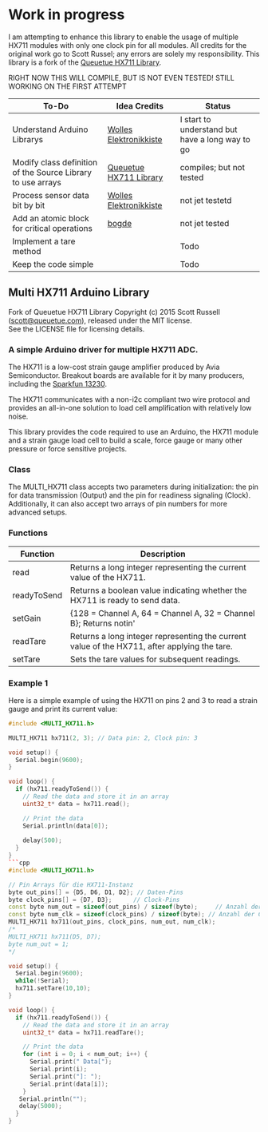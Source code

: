 # Work in progress
I am attempting to enhance this library to enable the usage of multiple HX711 modules with only one clock pin for all modules. All credits for the original work go to Scott Russel; any errors are solely my responsibility.
This library is a fork of the [Queuetue HX711 Library](https://github.com/queuetue/Q2-HX711-Arduino-Library).

RIGHT NOW THIS WILL COMPILE, BUT IS NOT EVEN TESTED! STILL WORKING ON THE FIRST ATTEMPT

| **To-Do**                                    | **Idea Credits**            | **Status** |
|----------------------------------------------|-----------------------------|------------|
| Understand Arduino Librarys | [Wolles Elektronikkiste](https://wolles-elektronikkiste.de/en/creating-libraries-and-classes-part-i)| I start to understand but have a long way to go|
| Modify class definition of the Source Library to use arrays        | [Queuetue HX711 Library](https://github.com/queuetue/Q2-HX711-Arduino-Library)   | compiles; but not tested   |
| Process sensor data bit by bit           | [Wolles Elektronikkiste](https://wolles-elektronikkiste.de/en/strain-gauges) | not jet testetd       |
| Add an atomic block for critical operations  | [bogde](https://github.com/bogde/HX711/blob/master/src/HX711.cpp)               | not jet tested       |
| Implement a tare method                      |                         | Todo       |
| Keep the code simple                         |               | Todo       |


## Multi HX711 Arduino Library

Fork of Queuetue HX711 Library Copyright (c) 2015 Scott Russell (scott@queuetue.com), released under the MIT license.  
See the LICENSE file for licensing details.

### A simple Arduino driver for multiple HX711 ADC.

The HX711 is a low-cost strain gauge amplifier produced by Avia Semiconductor.  Breakout boards are available for it by many producers, including the [Sparkfun 13230](https://www.sparkfun.com/products/13230).

The HX711 communicates with a non-i2c compliant two wire protocol and provides an all-in-one solution to load cell amplification with relatively low noise.

This library provides the code required to use an Arduino, the HX711 module and a strain gauge load cell to build a scale, force gauge or many other pressure or force sensitive projects.

### Class
The MULTI_HX711 class accepts two parameters during initialization: the pin for data transmission (Output) and the pin for readiness signaling (Clock). 
Additionally, it can also accept two arrays of pin numbers for more advanced setups.


### Functions
| Function     | Description                                                            |
|--------------|------------------------------------------------------------------------|
| read         | Returns a long integer representing the current value of the HX711.     |
| readyToSend  | Returns a boolean value indicating whether the HX711 is ready to send data. |
| setGain  | {128 = Channel A, 64 = Channel A, 32 = Channel B}; Returns notin'|
| readTare  | Returns a long integer representing the current value of the HX711, after applying the tare.     |
| setTare  | Sets the tare values for subsequent readings.     |


### Example 1
Here is a simple example of using the HX711 on pins 2 and 3 to read a strain gauge and print its current value:

```cpp
#include <MULTI_HX711.h>

MULTI_HX711 hx711(2, 3); // Data pin: 2, Clock pin: 3

void setup() {
  Serial.begin(9600);
}

void loop() {
  if (hx711.readyToSend()) {
    // Read the data and store it in an array
    uint32_t* data = hx711.read();

    // Print the data
    Serial.println(data[0]);
    
    delay(500);
  }
}
```cpp
#include <MULTI_HX711.h>

// Pin Arrays für die HX711-Instanz
byte out_pins[] = {D5, D6, D1, D2}; // Daten-Pins
byte clock_pins[] = {D7, D3};      // Clock-Pins
const byte num_out = sizeof(out_pins) / sizeof(byte);     // Anzahl der Daten-Pins
const byte num_clk = sizeof(clock_pins) / sizeof(byte); // Anzahl der Clock-Pins
MULTI_HX711 hx711(out_pins, clock_pins, num_out, num_clk);
/*
MULTI_HX711 hx711(D5, D7);
byte num_out = 1;
*/

void setup() {
  Serial.begin(9600);
  while(!Serial); 
  hx711.setTare(10,10);
}

void loop() {
  if (hx711.readyToSend()) {
    // Read the data and store it in an array
    uint32_t* data = hx711.readTare();

    // Print the data
    for (int i = 0; i < num_out; i++) {
      Serial.print(" Data[");
      Serial.print(i);
      Serial.print("]: ");
      Serial.print(data[i]);
    }
   Serial.println("");
   delay(5000);
  }
}
